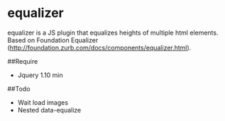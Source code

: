 # equalizer
equalizer is a JS plugin that equalizes heights of multiple html elements. Based on Foundation Equalizer (http://foundation.zurb.com/docs/components/equalizer.html).

##Require
- Jquery 1.10 min

##Todo
- Wait load images
- Nested data-equalize